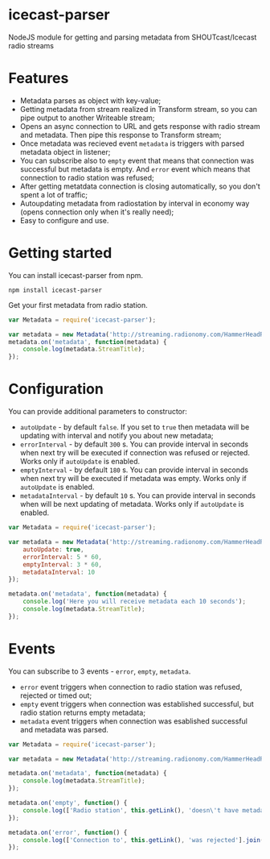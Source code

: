 icecast-parser
====

NodeJS module for getting and parsing metadata from SHOUTcast/Icecast radio streams

Features
====
- Metadata parses as object with key-value;
- Getting metadata from stream realized in Transform stream, so you can pipe output to another Writeable stream;
- Opens an async connection to URL and gets response with radio stream and metadata. Then pipe this response to Transform stream;
- Once metadata was recieved event `metadata` is triggers with parsed metadata object in listener;
- You can subscribe also to `empty` event that means that connection was successful but metadata is empty. And `error` event which means that connection to radio station was refused;
- After getting metatdata connection is closing automatically, so you don't spent a lot of traffic;
- Autoupdating metadata from radiostation by interval in economy way (opens connection only when it's really need);
- Easy to configure and use.

Getting started
====

You can install icecast-parser from npm.
```shell
npm install icecast-parser
```

Get your first metadata from radio station.

```javascript
var Metadata = require('icecast-parser');

var metadata = new Metadata('http://streaming.radionomy.com/HammerHeadRadio');
metadata.on('metadata', function(metadata) {
    console.log(metadata.StreamTitle);
});
```

Configuration
===

You can provide additional parameters to constructor:

- `autoUpdate` - by default `false`. If you set to `true` then metadata will be updating with interval and notify you about new metadata;
- `errorInterval` - by default `300` s. You can provide interval in seconds when next try will be executed if connection was refused or rejected. Works only if `autoUpdate` is enabled.
- `emptyInterval` - by default `180` s. You can provide interval in seconds when next try will be executed if metadata was empty. Works only if `autoUpdate` is enabled.
- `metadataInterval` - by default `10` s. You can provide interval in seconds when will be next updating of metadata. Works only if `autoUpdate` is enabled.

```javascript
var Metadata = require('icecast-parser');

var metadata = new Metadata('http://streaming.radionomy.com/HammerHeadRadio', {
    autoUpdate: true,
    errorInterval: 5 * 60,
    emptyInterval: 3 * 60,
    metadataInterval: 10
});

metadata.on('metadata', function(metadata) {
    console.log('Here you will receive metadata each 10 seconds');
    console.log(metadata.StreamTitle);
});
```

Events
===

You can subscribe to 3 events - `error`, `empty`, `metadata`.

- `error` event triggers when connection to radio station was refused, rejected or timed out;
- `empty` event triggers when connection was established successful, but radio station returns empty metadata;
- `metadata` event triggers when connection was esablished successful and metadata was parsed.

```javascript
var Metadata = require('icecast-parser');

var metadata = new Metadata('http://streaming.radionomy.com/HammerHeadRadio');

metadata.on('metadata', function(metadata) {
    console.log(metadata.StreamTitle);
});

metadata.on('empty', function() {
    console.log(['Radio station', this.getLink(), 'doesn\'t have metadata'].join(' '));
});

metadata.on('error', function() {
    console.log(['Connection to', this.getLink(), 'was rejected'].join(' '));
});
```